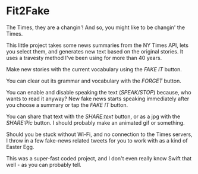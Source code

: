 # Fit2Fake
The Times, they are a changin'! And so, you might like to be changin' the Times. 

This little project takes some news summaries from the NY Times API, lets you select them, and generates new text based on the original stories. It uses a travesty method I've been using for more than 40 years.

Make new stories with the current vocabulary using the *FAKE IT* button.

You can clear out  its grammar and vocabulary with the *FORGET* button.

You can enable and disable speaking the text (*SPEAK/STOP*) because, who wants to read it anyway? New fake news starts speaking immediately after you choose a summary or tap the *FAKE IT* button. 

You can share that text with the *SHARE:text* button, or as a jpg with the *SHARE:Pic* button. I should probably make an animated gif or something.

Should you be stuck without Wi-Fi, and no connection to the Times servers, I throw in a few fake-news related tweets for you to work with as a kind of Easter Egg. 

This was a super-fast coded project, and I don't even really know Swift that well - as you can probably tell.



 
